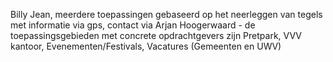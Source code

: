 Billy Jean, meerdere toepassingen gebaseerd op het neerleggen van tegels met informatie via gps, contact via Arjan Hoogerwaard - de toepassingsgebieden met concrete opdrachtgevers zijn Pretpark, VVV kantoor, Evenementen/Festivals, Vacatures (Gemeenten en UWV)
